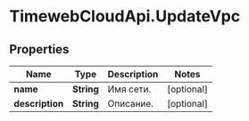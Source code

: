 # TimewebCloudApi.UpdateVpc

## Properties

Name | Type | Description | Notes
------------ | ------------- | ------------- | -------------
**name** | **String** | Имя сети. | [optional] 
**description** | **String** | Описание. | [optional] 


